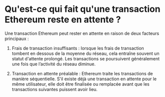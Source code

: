 # Qu'est-ce qui fait qu'une transaction Ethereum reste en attente ?

Une transaction Ethereum peut rester en attente en raison de deux facteurs principaux :

1. Frais de transaction insuffisants : lorsque les frais de transaction tombent en dessous de la moyenne du réseau, cela entraîne souvent un statut d'attente prolongé. Les transactions se poursuivent généralement une fois que l’activité du réseau diminue.

2. Transaction en attente préalable : Ethereum traite les transactions de manière séquentielle. S'il existe déjà une transaction en attente pour le même utilisateur, elle doit être finalisée ou remplacée avant que les transactions suivantes puissent avoir lieu.